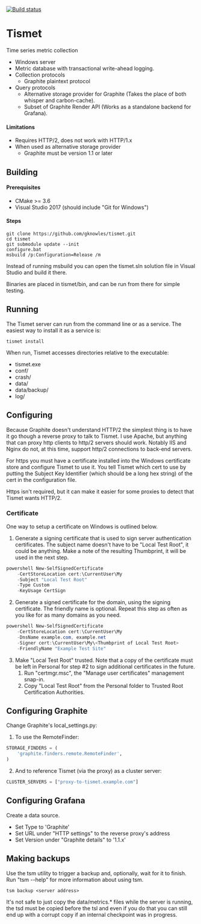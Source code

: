 <!--
Copyright Glen Knowles 2016 - 2018.
Distributed under the Boost Software License, Version 1.0.
-->

[![Build status](https://ci.appveyor.com/api/projects/status/nlcftmonh607sv3a?svg=true)
    ](https://ci.appveyor.com/project/gknowles/tismet "msvc 2017")

# Tismet

Time series metric collection

- Windows server
- Metric database with transactional write-ahead logging.
- Collection protocols
  - Graphite plaintext protocol
- Query protocols
  - Alternative storage provider for Graphite (Takes the place of both whisper
    and carbon-cache).
  - Subset of Graphite Render API (Works as a standalone backend for Grafana).

#### Limitations
- Requires HTTP/2, does not work with HTTP/1.x
- When used as alternative storage provider
  - Graphite must be version 1.1 or later


## Building
#### Prerequisites
  - CMake >= 3.6
  - Visual Studio 2017 (should include "Git for Windows")

#### Steps
~~~ batch
git clone https://github.com/gknowles/tismet.git
cd tismet
git submodule update --init
configure.bat
msbuild /p:Configuration=Release /m
~~~

Instead of running msbuild you can open the tismet.sln solution file in
Visual Studio and build it there.

Binaries are placed in tismet/bin, and can be run from there for simple
testing.


## Running
The Tismet server can run from the command line or as a service. The easiest
way to install it as a service is:
~~~ batch
tismet install
~~~

When run, Tismet accesses directories relative to the executable:
  - tismet.exe
  - conf/
  - crash/
  - data/
  - data/backup/
  - log/


## Configuring
Because Graphite doesn't understand HTTP/2 the simplest thing is to have it go
though a reverse proxy to talk to Tismet. I use Apache, but anything that can
proxy http clients to http/2 servers should work. Notably IIS and Nginx do not,
at this time, support http/2 connections to back-end servers.

For https you must have a certificate installed into the Windows certificate
store and configure Tismet to use it. You tell Tismet which cert to use by
putting the Subject Key Identifier (which should be a long hex string) of the
cert in the configuration file.

Https isn't required, but it can make it easier for some proxies to detect that
Tismet wants HTTP/2.

### Certificate
One way to setup a certificate on Windows is outlined below.

1. Generate a signing certificate that is used to sign server authentication
certificates. The subject name doesn't have to be "Local Test Root", it could
be anything. Make a note of the resulting Thumbprint, it will be used in the
next step.
~~~ powershell
powershell New-SelfSignedCertificate
    -CertStoreLocation cert:\CurrentUser\My
    -Subject "Local Test Root"
    -Type Custom
    -KeyUsage CertSign
~~~

2. Generate a signed certificate for the domain, using the signing certificate.
The friendly name is optional. Repeat this step as often as you like for as
many domains as you need.
~~~ powershell
powershell New-SelfSignedCertificate
    -CertStoreLocation cert:\CurrentUser\My
    -DnsName example.com, example.net
    -Signer cert:\CurrentUser\My\<Thumbprint of Local Test Root>
    -FriendlyName "Example Test Site"
~~~

3. Make "Local Test Root" trusted. Note that a copy of the certificate must be
left in Personal for step #2 to sign additional certificates in the future.
   1. Run "certmgr.msc", the "Manage user certificates" management snap-in.
   2. Copy "Local Test Root" from the Personal folder to Trusted Root
Certification Authorities.


## Configuring Graphite

Change Graphite's local_settings.py:
1. To use the RemoteFinder:
~~~ python
STORAGE_FINDERS = (
    'graphite.finders.remote.RemoteFinder',
)
~~~

2. And to reference Tismet (via the proxy) as a cluster server:
~~~ python
CLUSTER_SERVERS = ["proxy-to-tismet.example.com"]
~~~


## Configuring Grafana

Create a data source.
  - Set Type to 'Graphite'
  - Set URL under "HTTP settings" to the reverse proxy's address
  - Set Version under "Graphite details" to '1.1.x'


## Making backups

Use the tsm utility to trigger a backup and, optionally, wait for it to finish.
Run "tsm --help" for more information about using tsm.

~~~ batch
tsm backup <server address>
~~~

It's not safe to just copy the data/metrics.* files while the server is running,
the tsd must be copied before the tsl and even if you do that you can still end
up with a corrupt copy if an internal checkpoint was in progress.
